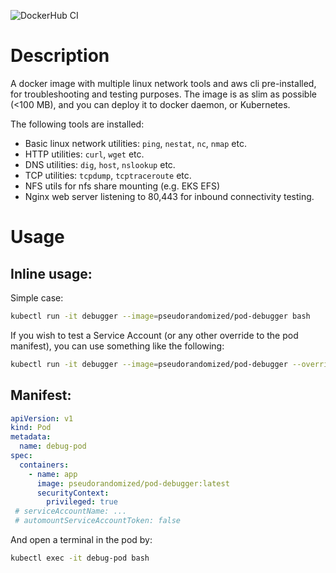 ![DockerHub CI](https://github.com/github/docs/actions/workflows/ci.yml/badge.svg)

# Description
A docker image with multiple linux network tools and aws cli pre-installed, for troubleshooting and testing purposes. 
The image is as slim as possible (<100 MB), and you can deploy it to docker daemon, or Kubernetes.

The following tools are installed:
- Basic linux network utilities: `ping`, `nestat`, `nc`, `nmap` etc.
- HTTP utilities: `curl`, `wget` etc.
- DNS utilities: `dig`, `host`, `nslookup` etc.
- TCP utilities: `tcpdump`, `tcptraceroute` etc.
- NFS utils for nfs share mounting (e.g. EKS EFS)
- Nginx web server listening to 80,443 for inbound connectivity testing.

# Usage
## Inline usage:

Simple case:
```bash
kubectl run -it debugger --image=pseudorandomized/pod-debugger bash
```

If you wish to test a Service Account (or any other override to the pod manifest), you can use something like the following:

```bash
kubectl run -it debugger --image=pseudorandomized/pod-debugger --overrides='{ "spec": { "serviceAccount": "your-sa-here" }  }' bash
```

## Manifest:

```yaml
apiVersion: v1
kind: Pod
metadata:
  name: debug-pod
spec:
  containers:
    - name: app
      image: pseudorandomized/pod-debugger:latest
      securityContext:
        privileged: true
 # serviceAccountName: ...
 # automountServiceAccountToken: false
 ```
And open a terminal in the pod by:

```bash
kubectl exec -it debug-pod bash
```
